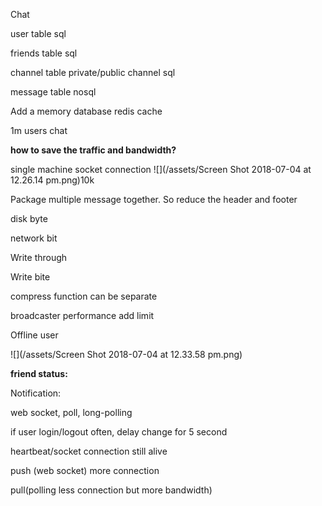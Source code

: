 Chat

user table sql

friends table sql

channel table private/public channel sql

message table nosql

Add a memory database redis cache

1m users chat

**how to save the traffic and bandwidth?**

single machine socket connection ![](/assets/Screen Shot 2018-07-04 at 12.26.14 pm.png)10k

Package multiple message together. So reduce the header and footer

disk byte

network bit

Write through

Write bite

compress function can be separate

broadcaster performance add limit

Offline user

![](/assets/Screen Shot 2018-07-04 at 12.33.58 pm.png)

**friend status:**

Notification:

web socket, poll, long-polling

if user login/logout often, delay change for 5 second

heartbeat/socket connection still alive



push \(web socket\) more connection

pull\(polling less connection but more bandwidth\)

